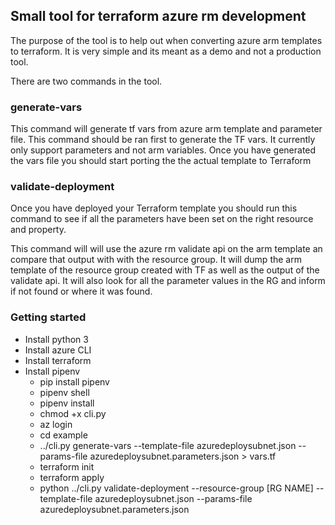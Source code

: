 ## Small tool for terraform azure rm development



The purpose of the tool is to help out when converting
azure arm templates to terraform.  It is very simple and its meant as a demo and not a production tool.

There are two commands in the tool.

### generate-vars
This command will generate tf vars from azure arm template and parameter file. This command should be ran first to generate
the TF vars.  It currently only support parameters and not arm variables.  Once you have generated the vars file you should
start porting the the actual template to Terraform


### validate-deployment
Once you have deployed your Terraform template you should run this command to see if all the parameters have been set on the
right resource and property.

This command will will use the azure rm validate api on the arm template an compare that output with
with the resource group.   It will dump the arm template of the resource group created with TF as well as the output of
the validate api.  It will also look for all the parameter values in the RG and inform if not found or where it was found.

### Getting started

* Install python 3
* Install azure CLI
* Install terraform
* Install pipenv
    * pip install pipenv
    * pipenv shell
    * pipenv install
    * chmod +x cli.py
    * az login
    * cd example
    * ../cli.py generate-vars --template-file azuredeploysubnet.json  --params-file azuredeploysubnet.parameters.json > vars.tf
    * terraform init
    * terraform apply
    * python ../cli.py validate-deployment --resource-group [RG NAME] --template-file azuredeploysubnet.json --params-file azuredeploysubnet.parameters.json






